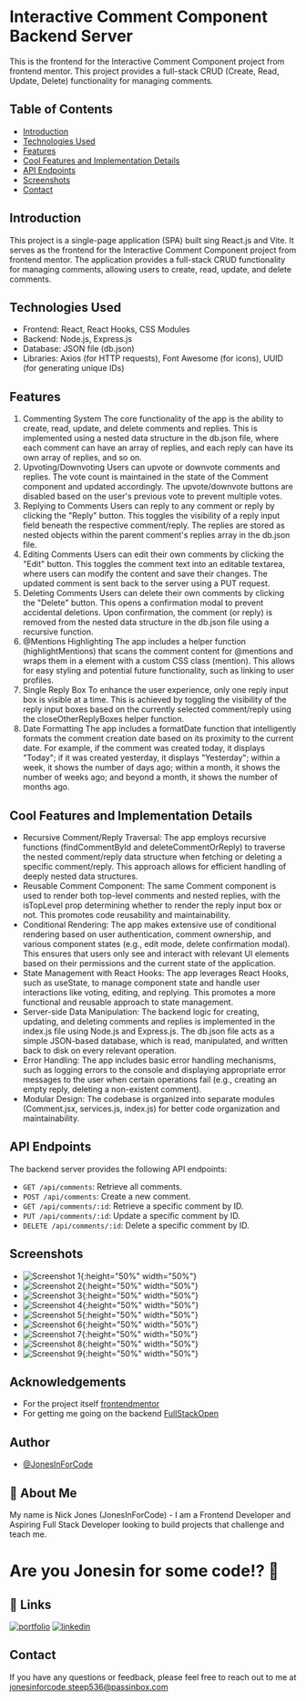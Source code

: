 # Interactive Comment Component Backend Server

This is the frontend for the Interactive Comment Component project from frontend mentor. This project provides a full-stack CRUD (Create, Read, Update, Delete) functionality for managing comments.

## Table of Contents

- [Introduction](#introduction)
- [Technologies Used](#technologies-used)
- [Features](#features)
- [Cool Features and Implementation Details](#cool-features-and-implementation-details)
- [API Endpoints](#api-endpoints)
- [Screenshots](#screenshots)
- [Contact](#contact)

## Introduction

This project is a single-page application (SPA) built sing React.js and Vite. It serves as the frontend for the Interactive Comment Component project from frontend mentor. The application provides a full-stack CRUD functionality for managing comments, allowing users to create, read, update, and delete comments.

## Technologies Used

- Frontend: React, React Hooks, CSS Modules
- Backend: Node.js, Express.js
- Database: JSON file (db.json)
- Libraries: Axios (for HTTP requests), Font Awesome (for icons), UUID (for generating unique IDs)


## Features

1. Commenting System
The core functionality of the app is the ability to create, read, update, and delete comments and replies. This is implemented using a nested data structure in the db.json file, where each comment can have an array of replies, and each reply can have its own array of replies, and so on.
2. Upvoting/Downvoting
Users can upvote or downvote comments and replies. The vote count is maintained in the state of the Comment component and updated accordingly. The upvote/downvote buttons are disabled based on the user's previous vote to prevent multiple votes.
3. Replying to Comments
Users can reply to any comment or reply by clicking the "Reply" button. This toggles the visibility of a reply input field beneath the respective comment/reply. The replies are stored as nested objects within the parent comment's replies array in the db.json file.
4. Editing Comments
Users can edit their own comments by clicking the "Edit" button. This toggles the comment text into an editable textarea, where users can modify the content and save their changes. The updated comment is sent back to the server using a PUT request.
5. Deleting Comments
Users can delete their own comments by clicking the "Delete" button. This opens a confirmation modal to prevent accidental deletions. Upon confirmation, the comment (or reply) is removed from the nested data structure in the db.json file using a recursive function.
6. @Mentions Highlighting
The app includes a helper function (highlightMentions) that scans the comment content for @mentions and wraps them in a <span> element with a custom CSS class (mention). This allows for easy styling and potential future functionality, such as linking to user profiles.
7. Single Reply Box
To enhance the user experience, only one reply input box is visible at a time. This is achieved by toggling the visibility of the reply input boxes based on the currently selected comment/reply using the closeOtherReplyBoxes helper function.
8. Date Formatting
The app includes a formatDate function that intelligently formats the comment creation date based on its proximity to the current date. For example, if the comment was created today, it displays "Today"; if it was created yesterday, it displays "Yesterday"; within a week, it shows the number of days ago; within a month, it shows the number of weeks ago; and beyond a month, it shows the number of months ago.

## Cool Features and Implementation Details

- Recursive Comment/Reply Traversal: The app employs recursive functions (findCommentById and deleteCommentOrReply) to traverse the nested comment/reply data structure when fetching or deleting a specific comment/reply. This approach allows for efficient handling of deeply nested data structures.
- Reusable Comment Component: The same Comment component is used to render both top-level comments and nested replies, with the isTopLevel prop determining whether to render the reply input box or not. This promotes code reusability and maintainability.
- Conditional Rendering: The app makes extensive use of conditional rendering based on user authentication, comment ownership, and various component states (e.g., edit mode, delete confirmation modal). This ensures that users only see and interact with relevant UI elements based on their permissions and the current state of the application.
- State Management with React Hooks: The app leverages React Hooks, such as useState, to manage component state and handle user interactions like voting, editing, and replying. This promotes a more functional and reusable approach to state management.
- Server-side Data Manipulation: The backend logic for creating, updating, and deleting comments and replies is implemented in the index.js file using Node.js and Express.js. The db.json file acts as a simple JSON-based database, which is read, manipulated, and written back to disk on every relevant operation.
- Error Handling: The app includes basic error handling mechanisms, such as logging errors to the console and displaying appropriate error messages to the user when certain operations fail (e.g., creating an empty reply, deleting a non-existent comment).
- Modular Design: The codebase is organized into separate modules (Comment.jsx, services.js, index.js) for better code organization and maintainability.

## API Endpoints

The backend server provides the following API endpoints:

- `GET /api/comments`: Retrieve all comments.
- `POST /api/comments`: Create a new comment.
- `GET /api/comments/:id`: Retrieve a specific comment by ID.
- `PUT /api/comments/:id`: Update a specific comment by ID.
- `DELETE /api/comments/:id`: Delete a specific comment by ID.


## Screenshots

- ![Screenshot 1](screenshots/Capture.PNG){:height="50%" width="50%"}
- ![Screenshot 2](screenshots/Reply-to-Comment-(1).gif){:height="50%" width="50%"}
- ![Screenshot 3](screenshots/Reply-to-Comment.gif){:height="50%" width="50%"}
- ![Screenshot 4](screenshots/chrome-capture-2024-5-2-(1).gif){:height="50%" width="50%"}
- ![Screenshot 5](screenshots/screenshot1.png){:height="50%" width="50%"}
- ![Screenshot 6](screenshots/screenshot1.png){:height="50%" width="50%"}
- ![Screenshot 7](screenshots/screenshot1.png){:height="50%" width="50%"}
- ![Screenshot 8](screenshots/screenshot1.png){:height="50%" width="50%"}
- ![Screenshot 9](screenshots/screenshot1.png){:height="50%" width="50%"}


## Acknowledgements

 - For the project itself [frontendmentor](https://www.frontendmentor.io/challenges/interactive-comments-section-iG1RugEG9)
 - For getting me going on the backend [FullStackOpen](https://fullstackopen.com/en)


## Author

- [@JonesInForCode](https://www.github.com/JonesInForCode)

## 🚀 About Me

My name is Nick Jones (JonesInForCode) - I am a Frontend Developer and Aspiring Full Stack Developer looking to build projects that challenge and teach me.

# Are you Jonesin for some code!? 👋

## 🔗 Links

[![portfolio](https://img.shields.io/badge/my_portfolio-000?style=for-the-badge&logo=ko-fi&logoColor=white)](https://www.jonesinforcode.dev)
[![linkedin](https://img.shields.io/badge/linkedin-0A66C2?style=for-the-badge&logo=linkedin&logoColor=white)](https://www.linkedin.com/in/nicolas-jones-0930b6177)

## Contact

If you have any questions or feedback, please feel free to reach out to me at jonesinforcode.steep536@passinbox.com
